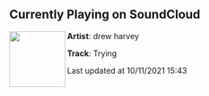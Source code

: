 ## Currently Playing on SoundCloud

[<img align="left" width="100" src="https://i1.sndcdn.com/artworks-9p8hLzWnwTAS-0-t500x500.png">](https://soundcloud.com/drewharveymusic/trying)

**Artist**: drew harvey 

**Track**: Trying

Last updated at 10/11/2021 15:43
